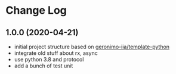 # Change Log

## 1.0.0 (2020-04-21)

- initial project structure based on [geronimo-iia/template-python](https://github.com/geronimo-iia/template-python)
- integrate old stuff about rx, async
- use python 3.8 and protocol
- add a bunch of test unit


